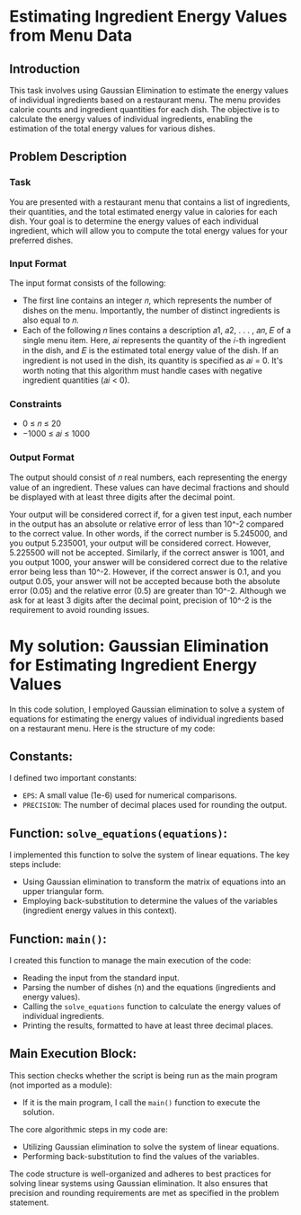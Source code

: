 # Estimating Ingredient Energy Values from Menu Data

## Introduction

This task involves using Gaussian Elimination to estimate the energy values of individual ingredients based on a restaurant menu. The menu provides calorie counts and ingredient quantities for each dish. The objective is to calculate the energy values of individual ingredients, enabling the estimation of the total energy values for various dishes.

## Problem Description

### Task
You are presented with a restaurant menu that contains a list of ingredients, their quantities, and the total estimated energy value in calories for each dish. Your goal is to determine the energy values of each individual ingredient, which will allow you to compute the total energy values for your preferred dishes.

### Input Format
The input format consists of the following:
- The first line contains an integer 𝑛, which represents the number of dishes on the menu. Importantly, the number of distinct ingredients is also equal to 𝑛.
- Each of the following 𝑛 lines contains a description 𝑎1, 𝑎2, . . . , 𝑎𝑛, 𝐸 of a single menu item. Here, 𝑎𝑖 represents the quantity of the 𝑖-th ingredient in the dish, and 𝐸 is the estimated total energy value of the dish. If an ingredient is not used in the dish, its quantity is specified as 𝑎𝑖 = 0. It's worth noting that this algorithm must handle cases with negative ingredient quantities (𝑎𝑖 < 0).

### Constraints
- 0 ≤ 𝑛 ≤ 20
- −1000 ≤ 𝑎𝑖 ≤ 1000

### Output Format
The output should consist of 𝑛 real numbers, each representing the energy value of an ingredient. These values can have decimal fractions and should be displayed with at least three digits after the decimal point.

Your output will be considered correct if, for a given test input, each number in the output has an absolute or relative error of less than 10^-2 compared to the correct value. In other words, if the correct number is 5.245000, and you output 5.235001, your output will be considered correct. However, 5.225500 will not be accepted. Similarly, if the correct answer is 1001, and you output 1000, your answer will be considered correct due to the relative error being less than 10^-2. However, if the correct answer is 0.1, and you output 0.05, your answer will not be accepted because both the absolute error (0.05) and the relative error (0.5) are greater than 10^-2. Although we ask for at least 3 digits after the decimal point, precision of 10^-2 is the requirement to avoid rounding issues.

# My solution: Gaussian Elimination for Estimating Ingredient Energy Values

In this code solution, I employed Gaussian elimination to solve a system of equations for estimating the energy values of individual ingredients based on a restaurant menu. Here is the structure of my code:

## Constants:

I defined two important constants:

- `EPS`: A small value (1e-6) used for numerical comparisons.
- `PRECISION`: The number of decimal places used for rounding the output.

## Function: `solve_equations(equations)`:

I implemented this function to solve the system of linear equations. The key steps include:

- Using Gaussian elimination to transform the matrix of equations into an upper triangular form.
- Employing back-substitution to determine the values of the variables (ingredient energy values in this context).

## Function: `main()`:

I created this function to manage the main execution of the code:

- Reading the input from the standard input.
- Parsing the number of dishes (n) and the equations (ingredients and energy values).
- Calling the `solve_equations` function to calculate the energy values of individual ingredients.
- Printing the results, formatted to have at least three decimal places.

## Main Execution Block:

This section checks whether the script is being run as the main program (not imported as a module):

- If it is the main program, I call the `main()` function to execute the solution.

The core algorithmic steps in my code are:

- Utilizing Gaussian elimination to solve the system of linear equations.
- Performing back-substitution to find the values of the variables.

The code structure is well-organized and adheres to best practices for solving linear systems using Gaussian elimination. It also ensures that precision and rounding requirements are met as specified in the problem statement.